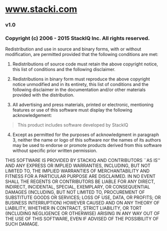 # www.stacki.com
### v1.0
### Copyright (c) 2006 - 2015 StackIQ Inc. All rights reserved.

Redistribution and use in source and binary forms, with or without
modification, are permitted provided that the following conditions are
met:
 
1. Redistributions of source code must retain the above copyright
notice, this list of conditions and the following disclaimer.
 
2. Redistributions in binary form must reproduce the above copyright
notice unmodified and in its entirety, this list of conditions and the
following disclaimer in the documentation and/or other materials provided 
with the distribution.
 
3. All advertising and press materials, printed or electronic, mentioning
features or use of this software must display the following acknowledgement: 

> This product includes software developed by StackIQ
 
4. Except as permitted for the purposes of acknowledgment in paragraph 3,
neither the name or logo of this software nor the names of its
authors may be used to endorse or promote products derived from this
software without specific prior written permission.

THIS SOFTWARE IS PROVIDED BY STACKIQ AND CONTRIBUTORS ``AS IS''
AND ANY EXPRESS OR IMPLIED WARRANTIES, INCLUDING, BUT NOT LIMITED TO,
THE IMPLIED WARRANTIES OF MERCHANTABILITY AND FITNESS FOR A PARTICULAR
PURPOSE ARE DISCLAIMED. IN NO EVENT SHALL THE REGENTS OR CONTRIBUTORS
BE LIABLE FOR ANY DIRECT, INDIRECT, INCIDENTAL, SPECIAL, EXEMPLARY, OR
CONSEQUENTIAL DAMAGES (INCLUDING, BUT NOT LIMITED TO, PROCUREMENT OF
SUBSTITUTE GOODS OR SERVICES; LOSS OF USE, DATA, OR PROFITS; OR
BUSINESS INTERRUPTION) HOWEVER CAUSED AND ON ANY THEORY OF LIABILITY,
WHETHER IN CONTRACT, STRICT LIABILITY, OR TORT (INCLUDING NEGLIGENCE
OR OTHERWISE) ARISING IN ANY WAY OUT OF THE USE OF THIS SOFTWARE, EVEN
IF ADVISED OF THE POSSIBILITY OF SUCH DAMAGE.
